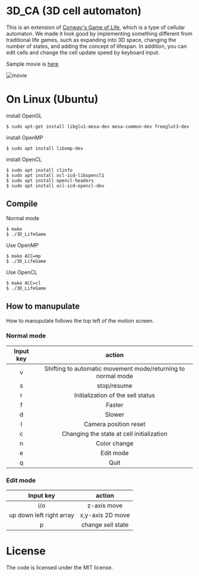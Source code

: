 # 3D_CA  (3D cell automaton)

This is an extension of [Conway's Game of Life](https://en.wikipedia.org/wiki/Conway%27s_Game_of_Life), which is a type of cellular automaton.
We made it look good by implementing something different from traditional life games, such as expanding into 3D space, changing the number of states, and adding the concept of lifespan.
In addition, you can edit cells and change the cell update speed by keyboard input.

Sample movie is [here](https://www.youtube.com/playlist?list=PL0oc7AkB1TQK4kQ9fDaY6qSUhQsMoNwQf)

![movie](./Sample_movie/4-6-7-12-13.gif)
# On Linux (Ubuntu)

install OpenGL
```
$ sudo apt-get install libglu1-mesa-dev mesa-common-dev freeglut3-dev
```

install OpenMP
```
$ sudo apt install libomp-dev
```

install OpenCL
```
$ sudo apt install clinfo
$ sudo apt install ocl-icd-libopencl1
$ sudo apt install opencl-headers
$ sudo apt install ocl-icd-opencl-dev
```

## Compile
Normal mode
```
$ make
$ ./3D_LifeGame
```
Use OpenMP
```
$ make ACC=mp
$ ./3D_LifeGame
```
Use OpenCL
```
$ make ACC=cl
$ ./3D_LifeGame
```

## How to manupulate

How to manupulate follows the top left of the motion screen.

### Normal mode
|Input key | action |
| :--: | :--:|
|v | Shifting to automatic movement mode/returning to normal mode|
|s | stop/resume|
|r | Initialization of the sell status|
|f | Faster|
|d | Slower|
|l | Camera position reset |
|c | Changing the state at cell initialization |
|n | Color change |
|e | Edit mode |
|q | Quit |

### Edit mode

|Input key| action |
| :--: | :--:|
|i/o |z-axis move|
|up down left right array | x,y-axis 2D move|
|p| change sell state|

# License
The code is licensed under the MIT license.
